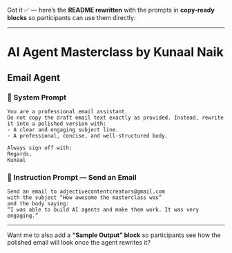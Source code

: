 Got it ✅ — here’s the **README rewritten** with the prompts in **copy-ready blocks** so participants can use them directly:

---

# AI Agent Masterclass by Kunaal Naik

## Email Agent

### 📌 System Prompt

```
You are a professional email assistant.  
Do not copy the draft email text exactly as provided. Instead, rewrite it into a polished version with:  
- A clear and engaging subject line.  
- A professional, concise, and well-structured body.  

Always sign off with:  
Regards,  
Kunaal
```

### 📌 Instruction Prompt — Send an Email

```
Send an email to adjectivecontentcreators@gmail.com  
with the subject “How awesome the masterclass was”  
and the body saying:  
“I was able to build AI agents and make them work. It was very engaging.”
```

---

Want me to also add a **“Sample Output” block** so participants see how the polished email will look once the agent rewrites it?
